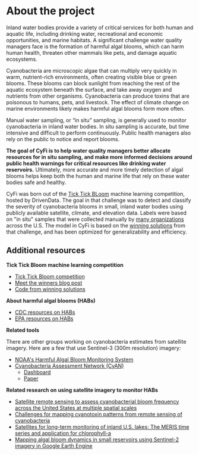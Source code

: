# About the project

Inland water bodies provide a variety of critical services for both human and aquatic life, including drinking water, recreational and economic opportunities, and marine habitats. A significant challenge water quality managers face is the formation of harmful algal blooms, which can harm human health, threaten other mammals like pets, and damage aquatic ecosystems.

Cyanobacteria are microscopic algae that can multiply very quickly in warm, nutrient-rich environments, often creating visible blue or green blooms. These blooms can block sunlight from reaching the rest of the aquatic ecosystem beneath the surface, and take away oxygen and nutrients from other organisms. Cyanobacteria can produce toxins that are poisonous to humans, pets, and livestock. The effect of climate change on marine environments likely makes harmful algal blooms form more often.

Manual water sampling, or “in situ” sampling, is generally used to monitor cyanobacteria in inland water bodies. In situ sampling is accurate, but time intensive and difficult to perform continuously. Public health managers also rely on the public to notice and report blooms.

**The goal of CyFi is to help water quality managers better allocate resources for in situ sampling, and make more informed decisions around public health warnings for critical resources like drinking water reservoirs.** Ultimately, more accurate and more timely detection of algal blooms helps keep both the human and marine life that rely on these water bodies safe and healthy.

CyFi was born out of the [Tick Tick BLoom](https://www.drivendata.org/competitions/143/tick-tick-bloom/) machine learning competition, hosted by DrivenData. The goal in that challenge was to detect and classify the severity of cyanobacteria blooms in small, inland water bodies using publicly available satellite, climate, and elevation data. Labels were based on "in situ" samples that were collected manually by [many organizations](https://www.drivendata.org/competitions/143/tick-tick-bloom/page/651/#about-the-project-team) across the U.S. The model in CyFi is based on the [winning solutions](https://github.com/drivendataorg/tick-tick-bloom) from that challenge, and has been optimized for generalizability and efficiency.

## Additional resources

**Tick Tick Bloom machine learning competition**

- [Tick Tick Bloom competition](https://www.drivendata.org/competitions/143/tick-tick-bloom/)
- [Meet the winners blog post](https://drivendata.co/blog/tick-tick-bloom-challenge-winners)
- [Code from winning solutions](https://github.com/drivendataorg/tick-tick-bloom)

**About harmful algal blooms (HABs)**

- [CDC resources on HABs](https://www.cdc.gov/habs/general.html)
- [EPA resources on HABs](https://www.epa.gov/cyanohabs)

**Related tools**

There are other groups working on cyanobacteria estimates from satellite imagery. Here are a few that use Sentinel-3 (300m resolution) imagery:

- [NOAA's Harmful Algal Bloom Monitoring System](https://coastalscience.noaa.gov/science-areas/habs/hab-monitoring-system/)
- [Cyanobacteria Assessment Network (CyAN)](https://oceancolor.gsfc.nasa.gov/about/projects/cyan/)
    - [Dashboard](https://qed.epa.gov/cyanweb/)
    - [Paper](https://www.sciencedirect.com/science/article/pii/S1364815218302482?via%3Dihub)

**Related research on using satellite imagery to monitor HABs**

- [Satellite remote sensing to assess cyanobacterial bloom frequency across the United States at multiple spatial scales](https://www.sciencedirect.com/science/article/pii/S1470160X21004878)
- [Challenges for mapping cyanotoxin patterns from remote sensing of cyanobacteria](https://pubmed.ncbi.nlm.nih.gov/28073474/)
- [Satellites for long-term monitoring of inland U.S. lakes: The MERIS time series and application for chlorophyll-a](https://www.sciencedirect.com/science/article/pii/S0034425721004053)
- [Mapping algal bloom dynamics in small reservoirs using Sentinel-2 imagery in Google Earth Engine](https://www.sciencedirect.com/science/article/pii/S1470160X2200512X)